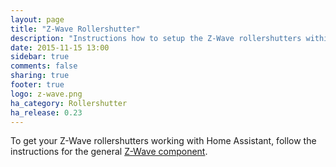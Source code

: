 ```yaml
---
layout: page
title: "Z-Wave Rollershutter"
description: "Instructions how to setup the Z-Wave rollershutters within Home Assistant."
date: 2015-11-15 13:00
sidebar: true
comments: false
sharing: true
footer: true
logo: z-wave.png
ha_category: Rollershutter
ha_release: 0.23
---
```


To get your Z-Wave rollershutters working with Home Assistant, follow the instructions for the general [Z-Wave component](/components/zwave/).
